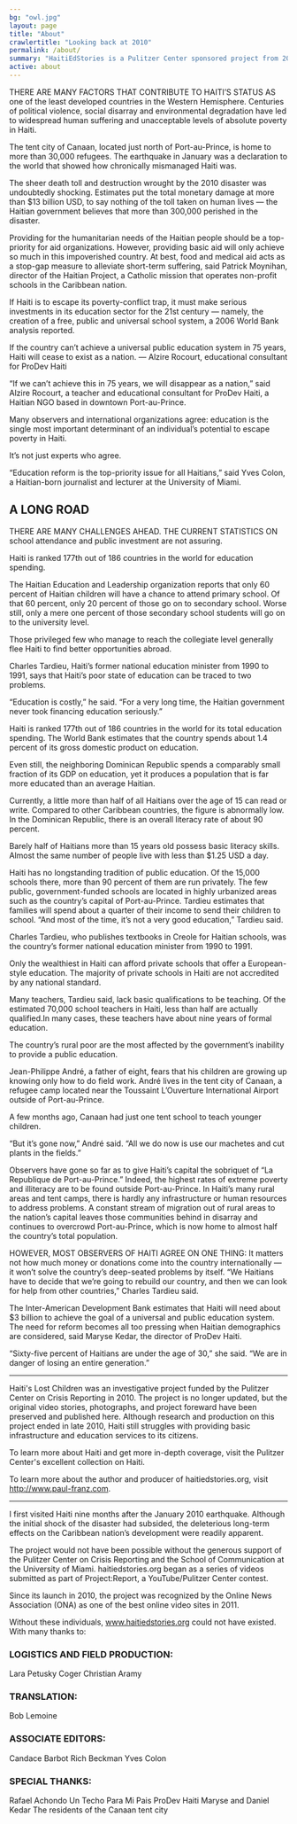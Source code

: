 ```yaml
---
bg: "owl.jpg"
layout: page
title: "About"
crawlertitle: "Looking back at 2010"
permalink: /about/
summary: "HaitiEdStories is a Pulitzer Center sponsored project from 2010 that covered the major challenges facing the island nation after the January earthquake."
active: about
---
```


THERE ARE MANY FACTORS THAT CONTRIBUTE TO HAITI’S STATUS AS one of the least developed countries in the Western Hemisphere. Centuries of political violence, social disarray and environmental degradation have led to widespread human suffering and unacceptable levels of absolute poverty in Haiti.

The tent city of Canaan, located just north of Port-au-Prince, is home to more than 30,000 refugees.
The earthquake in January was a declaration to the world that showed how chronically mismanaged Haiti was.

The sheer death toll and destruction wrought by the 2010 disaster was undoubtedly shocking. Estimates put the total monetary damage at more than $13 billion USD, to say nothing of the toll taken on human lives — the Haitian government believes that more than 300,000 perished in the disaster.

Providing for the humanitarian needs of the Haitian people should be a top-priority for aid organizations. However, providing basic aid will only achieve so much in this impoverished country.
At best, food and medical aid acts as a stop-gap measure to alleviate short-term suffering, said Patrick Moynihan, director of the Haitian Project, a Catholic mission that operates non-profit schools in the Caribbean nation.

If Haiti is to escape its poverty-conflict trap, it must make serious investments in its education sector for the 21st century — namely, the creation of a free, public and universal school system, a 2006 World Bank analysis reported.

If the country can’t achieve a universal public education system in 75 years, Haiti will cease to exist as a nation.                                                    — Alzire Rocourt, educational consultant for ProDev Haiti

“If we can’t achieve this in 75 years, we will disappear as a nation,” said Alzire Rocourt, a teacher and educational consultant for ProDev Haiti, a Haitian NGO based in downtown Port-au-Prince.

Many observers and international organizations agree: education is the single most important determinant of an individual’s potential to escape poverty in Haiti.

It’s not just experts who agree.

“Education reform is the top-priority issue for all Haitians,” said Yves Colon, a Haitian-born journalist and lecturer at the University of Miami.

## A LONG ROAD

THERE ARE MANY CHALLENGES AHEAD. THE CURRENT STATISTICS ON school attendance and public investment are not assuring.

Haiti is ranked 177th out of 186 countries in the world for education spending.

The Haitian Education and Leadership organization reports that only 60 percent of Haitian children will have a chance to attend primary school. Of that 60 percent, only 20 percent of those go on to secondary school. Worse still, only a mere one percent of those secondary school students will go on to the university level.

Those privileged few who manage to reach the collegiate level generally flee Haiti to find better opportunities abroad.

Charles Tardieu, Haiti’s former national education minister from 1990 to 1991, says that Haiti’s poor state of education can be traced to two problems.

“Education is costly,” he said. “For a very long time, the Haitian government never took financing education seriously.”

Haiti is ranked 177th out of 186 countries in the world for its total education spending. The World Bank estimates that the country spends about 1.4 percent of its gross domestic product on education.

Even still, the neighboring Dominican Republic spends a comparably small fraction of its GDP on education, yet it produces a population that is far more educated than an average Haitian.

Currently, a little more than half of all Haitians over the age of 15 can read or write. Compared to other Caribbean countries, the figure is abnormally low. In the Dominican Republic, there is an overall literacy rate of about 90 percent.

Barely half of Haitians more than 15 years old possess basic literacy skills. Almost the same number of people live with less than $1.25 USD a day.

Haiti has no longstanding tradition of public education. Of the 15,000 schools there, more than 90 percent of them are run privately. The few public, government-funded schools are located in highly urbanized areas such as the country’s capital of Port-au-Prince. Tardieu estimates that families will spend about a quarter of their income to send their children to school. “And most of the time, it’s not a very good education,” Tardieu said.

Charles Tardieu, who publishes textbooks in Creole for Haitian schools, was the country’s former national education minister from 1990 to 1991.

Only the wealthiest in Haiti can afford private schools that offer a European-style education. The majority of private schools in Haiti are not accredited by any national standard.

Many teachers, Tardieu said, lack basic qualifications to be teaching. Of the estimated 70,000 school teachers in Haiti, less than half are actually qualified.In many cases, these teachers have about nine years of formal education.

The country’s rural poor are the most affected by the government’s inability to provide a public education.

Jean-Philippe André, a father of eight, fears that his children are growing up knowing only how to do field work. André lives in the tent city of Canaan, a refugee camp located near the Toussaint L’Ouverture International Airport outside of Port-au-Prince.

A few months ago, Canaan had just one tent school to teach younger children.

“But it’s gone now,” André said. “All we do now is use our machetes and cut plants in the fields.”

Observers have gone so far as to give Haiti’s capital the sobriquet of “La Republique de Port-au-Prince.” Indeed, the highest rates of extreme poverty and illiteracy are to be found outside Port-au-Prince. In Haiti’s many rural areas and tent camps, there is hardly any infrastructure or human resources to address problems. A constant stream of migration out of rural areas to the nation’s capital leaves those communities behind in disarray and continues to overcrowd Port-au-Prince, which is now home to almost half the country’s total population.

HOWEVER, MOST OBSERVERS OF HAITI AGREE ON ONE THING: It matters not how much money or donations come into the country internationally — it won’t solve the country’s deep-seated problems by itself.
“We Haitians have to decide that we’re going to rebuild our country, and then we can look for help from other countries,” Charles Tardieu said.

The Inter-American Development Bank estimates that Haiti will need about $3 billion to achieve the goal of a universal and public education system. The need for reform becomes all too pressing when Haitian demographics are considered, said Maryse Kedar, the director of ProDev Haiti.

“Sixty-five percent of Haitians are under the age of 30,” she said. “We are in danger of losing an entire generation.”


***


Haiti's Lost Children was an investigative project funded by the Pulitzer Center on Crisis Reporting in 2010. The project is no longer updated, but the original video stories, photographs, and project foreward have been preserved and published here. Although research and production on this project ended in late 2010, Haiti still struggles with providing basic infrastructure and education services to its citizens.

To learn more about Haiti and get more in-depth coverage, visit the Pulitzer Center's excellent collection on Haiti.

To learn more about the author and producer of haitiedstories.org, visit http://www.paul-franz.com.


***



I first visited Haiti nine months after the January 2010 earthquake. Although the initial shock of the disaster had subsided, the deleterious long-term effects on the Caribbean nation’s development were readily apparent.

The project would not have been possible without the generous support of the Pulitzer Center on Crisis Reporting and the School of Communication at the University of Miami.  haitiedstories.org began as a series of videos submitted as part of Project:Report, a YouTube/Pulitzer Center contest.

Since its launch in 2010, the project was recognized by the Online News Association (ONA) as one of the best online video sites in 2011.

Without these individuals, www.haitiedstories.org could not have existed. With many thanks to:

### LOGISTICS AND FIELD PRODUCTION:

Lara Petusky Coger
Christian Aramy

### TRANSLATION:

Bob Lemoine

### ASSOCIATE EDITORS:

Candace Barbot
Rich Beckman
Yves Colon

### SPECIAL THANKS:

Rafael Achondo
Un Techo Para Mi Pais
ProDev Haiti
Maryse and Daniel Kedar
The residents of the Canaan tent city
